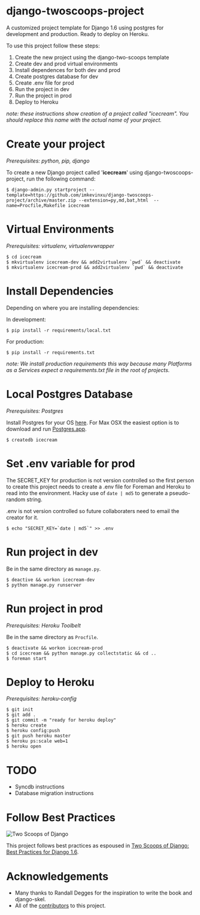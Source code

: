 django-twoscoops-project
========================

A customized project template for Django 1.6 using postgres for development and production. Ready to deploy on Heroku.

To use this project follow these steps:

1. Create the new project using the django-two-scoops template
2. Create dev and prod virtual environments
3. Install dependences for both dev and prod
4. Create postgres database for dev
5. Create .env file for prod
6. Run the project in dev
7. Run the project in prod
8. Deploy to Heroku

*note: these instructions show creation of a project called "icecream". You
should replace this name with the actual name of your project.*

Create your project
===================

*Prerequisites: python, pip, django*

To create a new Django project called '**icecream**' using django-twoscoops-project, run the following command:

    $ django-admin.py startproject --template=https://github.com/imkevinxu/django-twoscoops-project/archive/master.zip --extension=py,md,bat,html  --name=Procfile,Makefile icecream

Virtual Environments
====================

*Prerequisites: virtualenv, virtualenvwrapper*

    $ cd icecream
    $ mkvirtualenv icecream-dev && add2virtualenv `pwd` && deactivate
    $ mkvirtualenv icecream-prod && add2virtualenv `pwd` && deactivate

Install Dependencies
====================

Depending on where you are installing dependencies:

In development:

    $ pip install -r requirements/local.txt

For production:

    $ pip install -r requirements.txt

*note: We install production requirements this way because many Platforms as a
Services expect a requirements.txt file in the root of projects.*

Local Postgres Database
=======================

*Prerequisites: Postgres*

Install Postgres for your OS [here](http://www.postgresql.org/download/). For Max OSX the easiest option is to download and run [Postgres.app](http://postgresapp.com/).

    $ createdb icecream

Set .env variable for prod
==========================

The SECRET_KEY for production is not version controlled so the first person to create this project needs to create a .env file for Foreman and Heroku to read into the environment. Hacky use of `date | md5` to generate a pseudo-random string.

.env is not version controlled so future collaboraters need to email the creator for it.

    $ echo "SECRET_KEY=`date | md5`" >> .env

Run project in dev
==================

Be in the same directory as `manage.py`.

    $ deactive && workon icecream-dev
    $ python manage.py runserver

Run project in prod
===================

*Prerequisites: Heroku Toolbelt*

Be in the same directory as `Procfile`.

    $ deactivate && workon icecream-prod
    $ cd icecream && python manage.py collectstatic && cd ..
    $ foreman start

Deploy to Heroku
================

*Prerequisites: heroku-config*

    $ git init
    $ git add .
    $ git commit -m "ready for heroku deploy"
    $ heroku create
    $ heroku config:push
    $ git push heroku master
    $ heroku ps:scale web=1
    $ heroku open

TODO
====

- Syncdb instructions
- Database migration instructions

Follow Best Practices
=====================

![Two Scoops of Django](http://twoscoops.smugmug.com/Two-Scoops-Press-Media-Kit/i-C8s5jkn/0/O/favicon-152.png "Two Scoops Logo")

This project follows best practices as espoused in [Two Scoops of Django: Best Practices for Django 1.6](http://twoscoopspress.org/products/two-scoops-of-django-1-6).

Acknowledgements
================

- Many thanks to Randall Degges for the inspiration to write the book and django-skel.
- All of the [contributors](https://github.com/twoscoops/django-twoscoops-project/blob/master/CONTRIBUTORS.txt) to this project.
